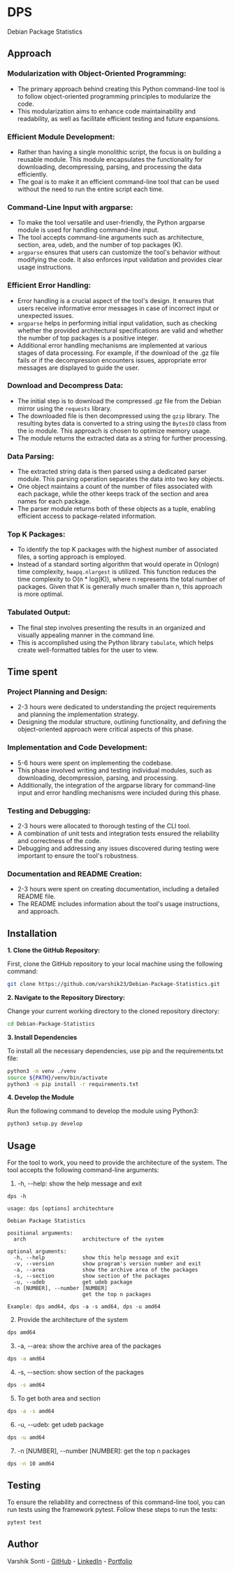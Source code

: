 # DPS
Debian Package Statistics
## Approach
### Modularization with Object-Oriented Programming:

* The primary approach behind creating this Python command-line tool is to follow object-oriented programming principles to modularize the code. 
* This modularization aims to enhance code maintainability and readability, as well as facilitate efficient testing and future expansions.

### Efficient Module Development:

* Rather than having a single monolithic script, the focus is on building a reusable module. This module encapsulates the functionality for downloading, decompressing, parsing, and processing the data efficiently. 
* The goal is to make it an efficient command-line tool that can be used without the need to run the entire script each time.

### Command-Line Input with argparse:

* To make the tool versatile and user-friendly, the Python argparse module is used for handling command-line input.
* The tool accepts command-line arguments such as architecture, section, area, udeb, and the number of top packages (K).
* `argparse` ensures that users can customize the tool's behavior without modifying the code. It also enforces input validation and provides clear usage instructions.
### Efficient Error Handling:
* Error handling is a crucial aspect of the tool's design. It ensures that users receive informative error messages in case of incorrect input or unexpected issues.
* `argparse` helps in performing initial input validation, such as checking whether the provided architectural specifications are valid and whether the number of top packages is a positive integer.
* Additional error handling mechanisms are implemented at various stages of data processing. For example, if the download of the .gz file fails or if the decompression encounters issues, appropriate error messages are displayed to guide the user.
### Download and Decompress Data:

* The initial step is to download the compressed .gz file from the Debian mirror using the `requests` library.
* The downloaded file is then decompressed using the `gzip` library. The resulting bytes data is converted to a string using the `BytesIO` class from the io module. This approach is chosen to optimize memory usage.
* The module returns the extracted data as a string for further processing.
### Data Parsing:

* The extracted string data is then parsed using a dedicated parser module. This parsing operation separates the data into two key objects.
* One object maintains a count of the number of files associated with each package, while the other keeps track of the section and area names for each package.
* The parser module returns both of these objects as a tuple, enabling efficient access to package-related information.
### Top K Packages:

* To identify the top K packages with the highest number of associated files, a sorting approach is employed.
* Instead of a standard sorting algorithm that would operate in O(nlogn) time complexity, `heapq.nlargest` is utilized. This function reduces the time complexity to O(n * log(K)), where n represents the total number of packages. Given that K is generally much smaller than n, this approach is more optimal.
### Tabulated Output:

* The final step involves presenting the results in an organized and visually appealing manner in the command line.
* This is accomplished using the Python library `tabulate`, which helps create well-formatted tables for the user to view.
## Time spent
### Project Planning and Design:

* 2-3 hours were dedicated to understanding the project requirements and planning the implementation strategy.
* Designing the modular structure, outlining functionality, and defining the object-oriented approach were critical aspects of this phase.
### Implementation and Code Development:

* 5-6 hours were spent on implementing the codebase.
* This phase involved writing and testing individual modules, such as downloading, decompression, parsing, and processing.
* Additionally, the integration of the argparse library for command-line input and error handling mechanisms were included during this phase.
### Testing and Debugging:

* 2-3 hours were allocated to thorough testing of the CLI tool.
* A combination of unit tests and integration tests ensured the reliability and correctness of the code.
* Debugging and addressing any issues discovered during testing were important to ensure the tool's robustness.
### Documentation and README Creation:

 * 2-3 hours were spent on creating documentation, including a detailed README file.
* The README includes information about the tool's usage instructions, and approach.

## Installation
<!-- #Please include instructions on how to install and run your code -->
**1. Clone the GitHub Repository:**

First, clone the GitHub repository to your local machine using the following command:
```bash
git clone https://github.com/varshik23/Debian-Package-Statistics.git
```
**2. Navigate to the Repository Directory:**

Change your current working directory to the cloned repository directory:

```bash
cd Debian-Package-Statistics
```
**3. Install Dependencies**

To install all the necessary dependencies, use pip and the requirements.txt file:

```bash
python3 -m venv ./venv
source ${PATH}/venv/bin/activate
python3 -m pip install -r requirements.txt
```

**4. Develop the Module**

Run the following command to develop the module using Python3:

```bash
python3 setup.py develop
```

## Usage
For the tool to work, you need to provide the architecture of the system. The tool accepts the following command-line arguments:

1. -h, --help: show the help message and exit
```
dps -h

usage: dps [options] architechture

Debian Package Statistics

positional arguments:
  arch                  architecture of the system

optional arguments:
  -h, --help            show this help message and exit
  -v, --version         show program's version number and exit
  -a, --area            show the archive area of the packages
  -s, --section         show section of the packages
  -u, --udeb            get udeb package
  -n [NUMBER], --number [NUMBER]
                        get the top n packages

Example: dps amd64, dps -a -s amd64, dps -u amd64
```
2. Provide the architecture of the system
```bash
dps amd64
```
3. -a, --area: show the archive area of the packages
```bash
dps -a amd64
```
4. -s, --section: show section of the packages
```bash
dps -s amd64
```
5. To get both area and section
```bash
dps -a -s amd64
```
6. -u, --udeb: get udeb package
```bash
dps -u amd64
```
7. -n [NUMBER], --number [NUMBER]: get the top n packages
```bash
dps -n 10 amd64
```
## Testing
To ensure the reliability and correctness of this command-line tool, you can run tests using the framework pytest. Follow these steps to run the tests:
```bash
pytest test
```
## Author
Varshik Sonti - [GitHub](varshik23) - [LinkedIn](https://www.linkedin.com/in/varshik-sonti/) - [Portfolio](https://varshik23.github.io/Portfolio/)

